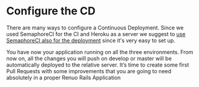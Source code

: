 # Configure the CD

There are many ways to configure a Continuous Deployment.
Since we used SemaphoreCI for the CI and Heroku as a server we suggest to [use SemaphoreCI also for the deployment](../configure_cd.md) since it's very easy to set up.

You have now your application running on all the three environments. From now on, all the changes you will push on develop or master will be automatically deployed to the relative server.
It’s time to create some first Pull Requests with some improvements that you are going to need absolutely in a proper Renuo Rails Application
